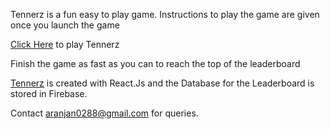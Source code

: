 Tennerz is a fun easy to play game. Instructions to play the game are given once you launch the game

[Click Here](https://abhishekr14.github.io/Tennerz/) to play Tennerz

Finish the game as fast as you can to reach the top of the leaderboard

[Tennerz](https://abhishekr14.github.io/Tennerz/) is created with React.Js and the Database for the Leaderboard is stored in Firebase.


Contact aranjan0288@gmail.com for queries.
